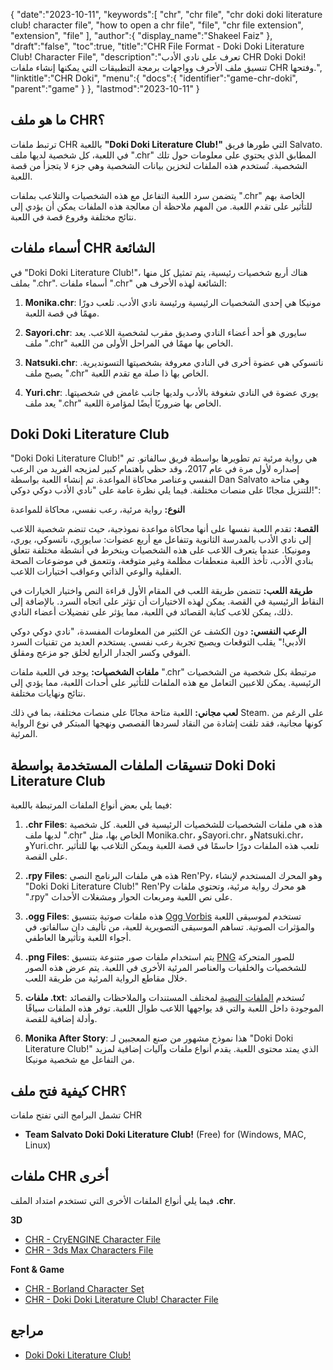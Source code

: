 {
   "date":"2023-10-11",
   "keywords":[
      "chr",
      "chr file",
      "chr doki doki literature club! character file",
      "how to open a chr file",
      "file",
      "chr file extension",
      "extension",
      "file"
   ],
   "author":{
      "display_name":"Shakeel Faiz"
   },
   "draft":"false",
   "toc":true,
   "title":"CHR File Format - Doki Doki Literature Club! Character File",
   "description":"تعرف على نادي الأدب CHR Doki Doki! تنسيق ملف الأحرف وواجهات برمجة التطبيقات التي يمكنها إنشاء ملفات CHR وفتحها.",
   "linktitle":"CHR Doki",
   "menu":{
      "docs":{
         "identifier":"game-chr-doki",
         "parent":"game"
      }
   },
   "lastmod":"2023-10-11"
}

## ما هو ملف CHR؟

ترتبط ملفات CHR باللعبة **"Doki Doki Literature Club!"** التي طورها فريق Salvato. في اللعبة، كل شخصية لديها ملف ".chr" المطابق الذي يحتوي على معلومات حول تلك الشخصية. تُستخدم هذه الملفات لتخزين بيانات الشخصية وهي جزء لا يتجزأ من قصة اللعبة.

يتضمن سرد اللعبة التفاعل مع هذه الشخصيات والتلاعب بملفات ".chr" الخاصة بهم للتأثير على تقدم اللعبة. من المهم ملاحظة أن معالجة هذه الملفات يمكن أن يؤدي إلى نتائج مختلفة وفروع قصة في اللعبة.

## أسماء ملفات CHR الشائعة

في "Doki Doki Literature Club!"، هناك أربع شخصيات رئيسية، يتم تمثيل كل منها بملف ".chr". أسماء ملفات ".chr" الشائعة لهذه الأحرف هي:

1. **Monika.chr**: مونيكا هي إحدى الشخصيات الرئيسية ورئيسة نادي الأدب. تلعب دورًا مهمًا في قصة اللعبة.
    
2. **Sayori.chr**: سايوري هو أحد أعضاء النادي وصديق مقرب لشخصية اللاعب. يعد ملف ".chr" الخاص بها مهمًا في المراحل الأولى من اللعبة.
    
3. **Natsuki.chr**: ناتسوكي هي عضوة أخرى في النادي معروفة بشخصيتها التسونديرية. يصبح ملف ".chr" الخاص بها ذا صلة مع تقدم اللعبة.
    
4. **Yuri.chr**: يوري عضوة في النادي شغوفة بالأدب ولديها جانب غامض في شخصيتها. يعد ملف ".chr" الخاص بها ضروريًا أيضًا لمؤامرة اللعبة.

## Doki Doki Literature Club

"Doki Doki Literature Club!" هي رواية مرئية تم تطويرها بواسطة فريق سالفاتو. تم إصداره لأول مرة في عام 2017، وقد حظي باهتمام كبير لمزيجه الفريد من الرعب النفسي وعناصر محاكاة المواعدة. تم إنشاء اللعبة بواسطة Dan Salvato وهي متاحة للتنزيل مجانًا على منصات مختلفة. فيما يلي نظرة عامة على "نادي الأدب دوكي دوكي!":

**النوع:** رواية مرئية، رعب نفسي، محاكاة للمواعدة

**القصة:** تقدم اللعبة نفسها على أنها محاكاة مواعدة نموذجية، حيث تنضم شخصية اللاعب إلى نادي الأدب بالمدرسة الثانوية وتتفاعل مع أربع عضوات: سايوري، ناتسوكي، يوري، ومونيكا. عندما يتعرف اللاعب على هذه الشخصيات وينخرط في أنشطة مختلفة تتعلق بنادي الأدب، تأخذ اللعبة منعطفات مظلمة وغير متوقعة، وتتعمق في موضوعات الصحة العقلية والوعي الذاتي وعواقب اختيارات اللاعب.

**طريقة اللعب:** تتضمن طريقة اللعب في المقام الأول قراءة النص واختيار الخيارات في النقاط الرئيسية في القصة. يمكن لهذه الاختيارات أن تؤثر على اتجاه السرد. بالإضافة إلى ذلك، يمكن للاعب كتابة القصائد في اللعبة، مما يؤثر على تفضيلات أعضاء النادي.

**الرعب النفسي:** دون الكشف عن الكثير من المعلومات المفسدة، "نادي دوكي دوكي الأدبي!" يقلب التوقعات ويصبح تجربة رعب نفسي. يستخدم العديد من تقنيات السرد الفوقي وكسر الجدار الرابع لخلق جو مزعج ومقلق.

**ملفات الشخصيات:** يوجد في اللعبة ملفات ".chr" مرتبطة بكل شخصية من الشخصيات الرئيسية. يمكن للاعبين التعامل مع هذه الملفات للتأثير على أحداث اللعبة، مما يؤدي إلى نتائج ونهايات مختلفة.

**لعب مجاني:** اللعبة متاحة مجانًا على منصات مختلفة، بما في ذلك Steam. على الرغم من كونها مجانية، فقد تلقت إشادة من النقاد لسردها القصصي ونهجها المبتكر في نوع الرواية المرئية.

## تنسيقات الملفات المستخدمة بواسطة Doki Doki Literature Club

فيما يلي بعض أنواع الملفات المرتبطة باللعبة:

1. **.chr Files**: هذه هي ملفات الشخصيات للشخصيات الرئيسية في اللعبة. كل شخصية لديها ملف ".chr" الخاص بها، مثل Monika.chr، وSayori.chr، وNatsuki.chr، وYuri.chr. تلعب هذه الملفات دورًا حاسمًا في قصة اللعبة ويمكن التلاعب بها للتأثير على القصة.
    
2. **.rpy Files**: هذه هي ملفات البرنامج النصي Ren'Py، وهو المحرك المستخدم لإنشاء "Doki Doki Literature Club!" Ren'Py هو محرك رواية مرئية، وتحتوي ملفات ".rpy" على نص اللعبة ومربعات الحوار ومشغلات الأحداث.
    
3. **.ogg Files**: هذه ملفات صوتية بتنسيق [Ogg Vorbis](/audio/ogg/) تستخدم لموسيقى اللعبة والمؤثرات الصوتية. تساهم الموسيقى التصويرية للعبة، من تأليف دان سالفاتو، في أجواء اللعبة وتأثيرها العاطفي.
    
4. **.png Files**: يتم استخدام ملفات صور متنوعة بتنسيق [PNG](/image/png/) للصور المتحركة للشخصيات والخلفيات والعناصر المرئية الأخرى في اللعبة. يتم عرض هذه الصور خلال مقاطع الرواية المرئية من طريقة اللعب.
    
5. **ملفات .txt**: تُستخدم [الملفات النصية](/word-processing/txt/) لمختلف المستندات والملاحظات والقصائد الموجودة داخل اللعبة والتي قد يواجهها اللاعب طوال اللعبة. توفر هذه الملفات سياقًا وأدلة إضافية للقصة.
    
6. **Monika After Story**: هذا نموذج مشهور من صنع المعجبين لـ "Doki Doki Literature Club!" الذي يمتد محتوى اللعبة. يقدم أنواع ملفات وآليات إضافية لمزيد من التفاعل مع شخصية مونيكا.

## كيفية فتح ملف CHR؟

تشمل البرامج التي تفتح ملفات CHR

- **Team Salvato Doki Doki Literature Club!** (Free) for (Windows, MAC, Linux)

## ملفات CHR أخرى

فيما يلي أنواع الملفات الأخرى التي تستخدم امتداد الملف **.chr**.

**3D**
- [CHR - CryENGINE Character File](/3d/chr-cryengine/)
- [CHR - 3ds Max Characters File](/3d/chr-3ds/)

**Font & Game**
- [CHR - Borland Character Set](/font/chr/)
- [CHR - Doki Doki Literature Club! Character File](/game/chr-doki/)

## مراجع
* [Doki Doki Literature Club!](https://en.wikipedia.org/wiki/Doki_Doki_Literature_Club!)